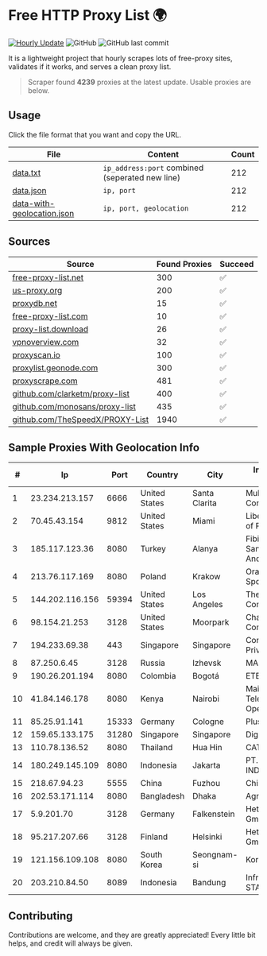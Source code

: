 
# Free HTTP Proxy List 🌍

[![Hourly Update](https://github.com/mertguvencli/http-proxy-list/actions/workflows/main.yml/badge.svg?branch=main)](https://github.com/mertguvencli/http-proxy-list/actions/workflows/main.yml)
![GitHub](https://img.shields.io/github/license/mertguvencli/http-proxy-list)
![GitHub last commit](https://img.shields.io/github/last-commit/mertguvencli/http-proxy-list)

It is a lightweight project that hourly scrapes lots of free-proxy sites, validates if it works, and serves a clean proxy list.


> Scraper found **4239** proxies at the latest update. Usable proxies are below.

## Usage

Click the file format that you want and copy the URL.


|File|Content|Count|
|----|-------|-----|
|[data.txt](https://raw.githubusercontent.com/mertguvencli/http-proxy-list/main/proxy-list/data.txt)|`ip_address:port` combined (seperated new line)|212|
|[data.json](https://raw.githubusercontent.com/mertguvencli/http-proxy-list/main/proxy-list/data.json)|`ip, port`|212|
|[data-with-geolocation.json](https://raw.githubusercontent.com/mertguvencli/http-proxy-list/main/proxy-list/data-with-geolocation.json)|`ip, port, geolocation`|212|

## Sources

|Source|Found Proxies|Succeed|
|------|-------------|-------|
|[free-proxy-list.net](https://free-proxy-list.net)|300|✅|
|[us-proxy.org](https://www.us-proxy.org)|200|✅|
|[proxydb.net](http://proxydb.net)|15|✅|
|[free-proxy-list.com](https://free-proxy-list.com/?page=&port=&type%5B%5D=http&type%5B%5D=https&up_time=0&search=Search)|10|✅|
|[proxy-list.download](https://www.proxy-list.download/HTTP)|26|✅|
|[vpnoverview.com](https://vpnoverview.com/privacy/anonymous-browsing/free-proxy-servers)|32|✅|
|[proxyscan.io](https://www.proxyscan.io)|100|✅|
|[proxylist.geonode.com](https://proxylist.geonode.com/api/proxy-list?limit=300&page=1&sort_by=lastChecked&sort_type=desc&protocols=http,https)|300|✅|
|[proxyscrape.com](https://api.proxyscrape.com/v2/?request=displayproxies&protocol=http&timeout=10000&country=all&ssl=all&anonymity=all)|481|✅|
|[github.com/clarketm/proxy-list](https://raw.githubusercontent.com/clarketm/proxy-list/master/proxy-list-raw.txt)|400|✅|
|[github.com/monosans/proxy-list](https://raw.githubusercontent.com/monosans/proxy-list/main/proxies/http.txt)|435|✅|
|[github.com/TheSpeedX/PROXY-List](https://raw.githubusercontent.com/TheSpeedX/PROXY-List/master/http.txt)|1940|✅|


## Sample Proxies With Geolocation Info

|#|Ip|Port|Country|City|Internet Service Provider|
|-|--|----|-------|----|-------------------------|
|1|23.234.213.157|6666|United States|Santa Clarita|Multacom Corporation|
|2|70.45.43.154|9812|United States|Miami|Liberty Cablevision of Puerto Rico|
|3|185.117.123.36|8080|Turkey|Alanya|Fibim Fibernet GSM Sanayi VE Ticaret Anonim Sirketi|
|4|213.76.117.169|8080|Poland|Krakow|Orange Polska Spolka Akcyjna|
|5|144.202.116.156|59394|United States|Los Angeles|The Constant Company|
|6|98.154.21.253|3128|United States|Moorpark|Charter Communications Inc|
|7|194.233.69.38|443|Singapore|Singapore|Contabo Asia Private Limited|
|8|87.250.6.45|3128|Russia|Izhevsk|MARK-ITT|
|9|190.26.201.194|8080|Colombia|Bogotá|ETB - Colombia|
|10|41.84.146.178|8080|Kenya|Nairobi|Maintainer Liquid Telecommunications Operations Limited|
|11|85.25.91.141|15333|Germany|Cologne|PlusServer GmbH|
|12|159.65.133.175|31280|Singapore|Singapore|DigitalOcean, LLC|
|13|110.78.136.52|8080|Thailand|Hua Hin|CAT-BB|
|14|180.249.145.109|8080|Indonesia|Jakarta|PT. TELKOM INDONESIA|
|15|218.67.94.23|5555|China|Fuzhou|Chinanet|
|16|202.53.171.114|8080|Bangladesh|Dhaka|Agni Systems Ltd.|
|17|5.9.201.70|3128|Germany|Falkenstein|Hetzner Online GmbH|
|18|95.217.207.66|3128|Finland|Helsinki|Hetzner Online GmbH|
|19|121.156.109.108|8080|South Korea|Seongnam-si|Korea Telecom|
|20|203.210.84.50|8089|Indonesia|Bandung|Infrastruktur STARNET|



## Contributing

Contributions are welcome, and they are greatly appreciated! Every
little bit helps, and credit will always be given.

